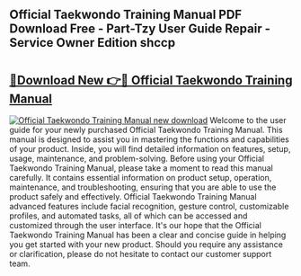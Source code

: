 ## Official Taekwondo Training Manual PDF Download Free - Part-Tzy User Guide Repair - Service Owner Edition shccp

# <h2><a href="http://cf19086.oget.top/?id=Official+Taekwondo+Training+Manual">🔗Download New 👉🔴 Official Taekwondo Training Manual</a></h2>

[![Official Taekwondo Training Manual new download](https://i.imgur.com/5g1atiW.png)](http://cf19086.oget.top/?id=Official+Taekwondo+Training+Manual)
Welcome to the user guide for your newly purchased Official Taekwondo Training Manual. This manual is designed to assist you in mastering the functions and capabilities of your product. Inside, you will find detailed information on features, setup, usage, maintenance, and problem-solving. Before using your Official Taekwondo Training Manual, please take a moment to read this manual carefully. It contains essential information on product setup, operation, maintenance, and troubleshooting, ensuring that you are able to use the product safely and effectively. Official Taekwondo Training Manual advanced features include facial recognition, gesture control, customizable profiles, and automated tasks, all of which can be accessed and customized through the user interface. It's our hope that the Official Taekwondo Training Manual has been a clear and concise guide in helping you get started with your new product. Should you require any assistance or clarification, please do not hesitate to contact our customer support team.
